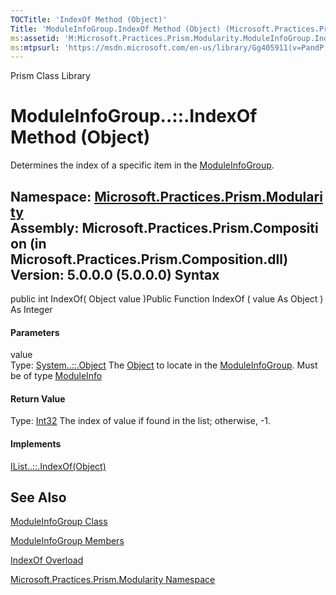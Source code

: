```yaml
---
TOCTitle: 'IndexOf Method (Object)'
Title: 'ModuleInfoGroup.IndexOf Method (Object) (Microsoft.Practices.Prism.Modularity)'
ms:assetid: 'M:Microsoft.Practices.Prism.Modularity.ModuleInfoGroup.IndexOf(System.Object)'
ms:mtpsurl: 'https://msdn.microsoft.com/en-us/library/Gg405911(v=PandP.50)'
---
```


Prism Class Library

ModuleInfoGroup..::.IndexOf Method (Object)
===========================================

Determines the index of a specific item in the [ModuleInfoGroup](https://msdn.microsoft.com/t:microsoft.practices.prism.modularity.moduleinfogroup).

**Namespace:** [Microsoft.Practices.Prism.Modularity](https://msdn.microsoft.com/n:microsoft.practices.prism.modularity)
**Assembly:** Microsoft.Practices.Prism.Composition (in Microsoft.Practices.Prism.Composition.dll) Version: 5.0.0.0 (5.0.0.0)
Syntax
------

<span id="syntaxToggle"></span>public int IndexOf( Object value )Public Function IndexOf ( value As Object ) As Integer
#### Parameters

value  
Type: [System..::.Object](http://msdn2.microsoft.com/en-us/library/e5kfa45b)
The [Object](http://msdn2.microsoft.com/en-us/library/e5kfa45b) to locate in the [ModuleInfoGroup](https://msdn.microsoft.com/t:microsoft.practices.prism.modularity.moduleinfogroup). Must be of type [ModuleInfo](https://msdn.microsoft.com/t:microsoft.practices.prism.modularity.moduleinfo)

#### Return Value

Type: [Int32](http://msdn2.microsoft.com/en-us/library/td2s409d)
The index of value if found in the list; otherwise, -1.
#### Implements

[IList..::.IndexOf(Object)](http://msdn2.microsoft.com/en-us/library/2zt6cw37)

See Also
--------

<span id="seeAlsoToggle"></span>
[ModuleInfoGroup Class](https://msdn.microsoft.com/t:microsoft.practices.prism.modularity.moduleinfogroup)

[ModuleInfoGroup Members](https://msdn.microsoft.com/allmembers.t:microsoft.practices.prism.modularity.moduleinfogroup)

[IndexOf Overload](https://msdn.microsoft.com/overload:microsoft.practices.prism.modularity.moduleinfogroup.indexof)

[Microsoft.Practices.Prism.Modularity Namespace](https://msdn.microsoft.com/n:microsoft.practices.prism.modularity)
